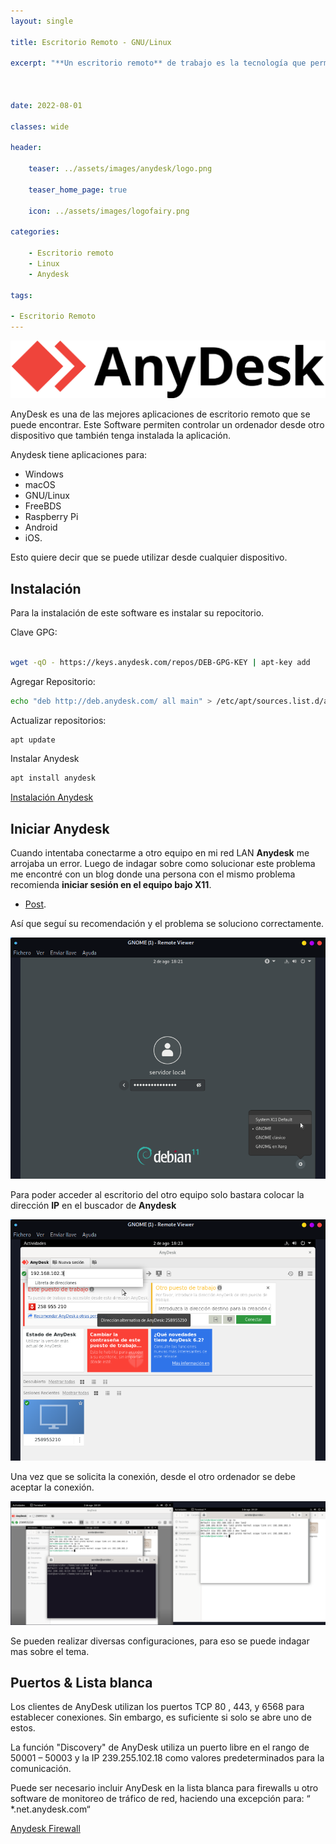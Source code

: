 ```yaml
---
layout: single

title: Escritorio Remoto - GNU/Linux

excerpt: "**Un escritorio remoto** de trabajo es la tecnología que permite acceder de forma remota a un espacio de trabajo digital a través de un entorno gráfico."



date: 2022-08-01

classes: wide

header:

    teaser: ../assets/images/anydesk/logo.png

    teaser_home_page: true
    
    icon: ../assets/images/logofairy.png

categories:

    - Escritorio remoto
    - Linux
    - Anydesk

tags:  

- Escritorio Remoto
---
```



![](/assets/images/anydesk/wallpapers.png)

AnyDesk es una de las mejores aplicaciones de escritorio remoto que se puede encontrar.
Este Software permiten controlar un ordenador desde otro dispositivo que también tenga instalada la aplicación.

Anydesk tiene aplicaciones para:

* Windows
* macOS 
* GNU/Linux 
* FreeBDS 
* Raspberry Pi
* Android 
* iOS.

Esto quiere decir que se puede utilizar desde cualquier dispositivo.

## Instalación

Para la instalación de este software es instalar su repocitorio. 

Clave GPG:

```bash
 
wget -qO - https://keys.anydesk.com/repos/DEB-GPG-KEY | apt-key add 
```

Agregar Repositorio:

```bash
echo "deb http://deb.anydesk.com/ all main" > /etc/apt/sources.list.d/anydesk-stable.list

```

Actualizar repositorios:

```bash
apt update

```

Instalar Anydesk

```bash
apt install anydesk

```

[Instalación Anydesk](http://deb.anydesk.com/howto.html)

## Iniciar Anydesk

Cuando intentaba conectarme a otro equipo en mi red LAN **Anydesk** me arrojaba un error. Luego de indagar sobre como solucionar este problema me encontré con un blog donde una persona con el mismo problema recomienda **iniciar sesión en el equipo bajo X11**.
* [Post](http://deb.anydesk.com/howto.html). 

Así que seguí su recomendación y el problema se soluciono correctamente.

![](/assets/images/anydesk/0.png)


Para poder acceder al escritorio del otro equipo solo bastara colocar la dirección **IP** en el buscador de **Anydesk**

![](/assets/images/anydesk/3.png)

Una vez que se solicita la conexión, desde el otro ordenador se debe aceptar la conexión.


![](/assets/images/anydesk/1.png)

Se pueden realizar diversas configuraciones, para eso se puede indagar mas sobre el tema. 

## Puertos & Lista blanca

Los clientes de AnyDesk utilizan los puertos TCP   80 ,   443,   y   6568   para establecer conexiones. Sin embargo, es suficiente si solo se abre uno de estos.

La función "Discovery" de AnyDesk utiliza un puerto libre en el rango de   50001 – 50003   y la IP   239.255.102.18   como valores predeterminados para la comunicación.

Puede ser necesario incluir AnyDesk en la lista blanca para firewalls u otro software de monitoreo de tráfico de red, haciendo una excepción para: “ *.net.anydesk.com“

[Anydesk Firewall](https://support.anydesk.com/es/knowledge/firewall)
